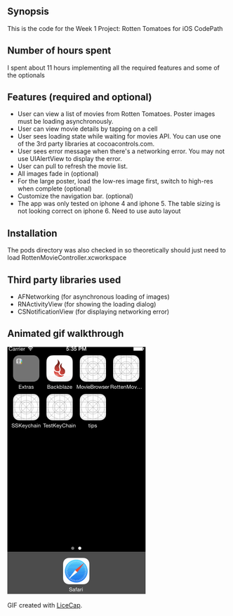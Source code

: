 ## Synopsis

This is the code for the Week 1 Project: Rotten Tomatoes for iOS CodePath 

## Number of hours spent

I spent about 11 hours implementing all the required features and some of the optionals

## Features (required and optional)

* User can view a list of movies from Rotten Tomatoes. Poster images must be loading asynchronously.
* User can view movie details by tapping on a cell
* User sees loading state while waiting for movies API. You can use one of the 3rd party libraries at cocoacontrols.com.
* User sees error message when there's a networking error. You may not use UIAlertView to display the error. 
* User can pull to refresh the movie list.
* All images fade in (optional)
* For the large poster, load the low-res image first, switch to high-res when complete (optional)
* Customize the navigation bar. (optional)
* The app was only tested on iphone 4 and iphone 5. The table sizing is not looking correct on iphone 6. Need to use auto layout

## Installation
The pods directory was also checked in so theoretically should just need to load RottenMovieController.xcworkspace

## Third party libraries used

* AFNetworking (for asynchronous loading of images)
* RNActivityView (for showing the loading dialog)
* CSNotificationView (for displaying networking error)

## Animated gif walkthrough
![Video Walkthrough](walkThrough.gif)

GIF created with [LiceCap](http://www.cockos.com/licecap/).



